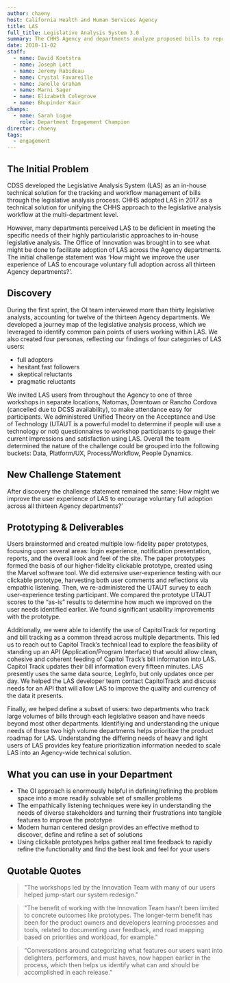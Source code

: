 ```yaml
---
author: chaeny
host: California Health and Human Services Agency
title: LAS
full_title: Legislative Analysis System 3.0
summary: The CHHS Agency and departments analyze proposed bills to report on any impact the bills have on government services. Agency wanted a single system to review and approve the analysis workflows. The current solution is a home grown solutions provided by DSS technology department following sound agile processes. OI worked with Agency to establish a product management process so that the most important features for users get prioritized.
date: 2018-11-02
staff:
  - name: David Kootstra
  - name: Joseph Lott
  - name: Jeremy Rabideau
  - name: Crystal Favareille
  - name: Janelle Graham
  - name: Marni Sager
  - name: Elizabeth Colegrove
  - name: Bhupinder Kaur
champs:
  - name: Sarah Logue
    role: Department Engagement Champion
director: chaeny
tags:
  - engagement
---
```


## The Initial Problem

CDSS developed the Legislative Analysis System (LAS) as an in-house technical solution for the tracking and workflow management of bills through the legislative analysis process. CHHS adopted LAS in 2017 as a technical solution for unifying the CHHS approach to the legislative analysis workflow at the multi-department level.

However, many departments perceived LAS to be deficient in meeting the specific needs of their highly particularistic approaches to in-house legislative analysis. The Office of Innovation was brought in to see what might be done to facilitate adoption of LAS across the Agency departments. The initial challenge statement was ‘How might we improve the user experience of LAS to encourage voluntary full adoption across all thirteen Agency departments?’.

## Discovery

During the first sprint, the OI team interviewed more than thirty legislative analysts, accounting for twelve of the thirteen Agency departments. We developed a journey map of the legislative analysis process, which we leveraged to identify common pain points of users working within LAS. We also created four personas, reflecting our findings of four categories of LAS users:

* full adopters
* hesitant fast followers
* skeptical reluctants
* pragmatic reluctants

We invited LAS users from throughout the Agency to one of three workshops in separate locations, Natomas, Downtown or Rancho Cordova (cancelled due to DCSS availability), to make attendance easy for participants. We administered Unified Theory on the Acceptance and Use of Technology (UTAUT is a powerful model to determine if people will use a technology or not) questionnaires to workshop participants to gauge their current impressions and satisfaction using LAS. Overall the team determined the nature of the challenge could be grouped into the following buckets: Data, Platform/UX, Process/Workflow, People Dynamics.

## New Challenge Statement

After discovery the challenge statement remained the same: How might we improve the user experience of LAS to encourage voluntary full adoption across all thirteen Agency departments?’

## Prototyping & Deliverables

Users brainstormed and created multiple low-fidelity paper prototypes, focusing upon several areas: login experience, notification presentation, reports, and the overall look and feel of the site. The paper prototypes formed the basis of our higher-fidelity clickable prototype, created using the Marvel software tool. We did extensive user-experience testing with our clickable prototype, harvesting both user comments and reflections via empathic listening. Then, we re-administered the UTAUT survey to each user-experience testing participant. We compared the prototype UTAUT scores to the “as-is” results to determine how much we improved on the user needs identified earlier. We found significant usability improvements with the prototype.

Additionally, we were able to identify the use of CapitolTrack for reporting and bill tracking as a common thread across multiple departments. This led us to reach out to Capitol Track’s technical lead to explore the feasibility of standing up an API (Application/Program Interface) that would allow clean, cohesive and coherent feeding of Capitol Track’s bill information into LAS. Capitol Track updates their bill information every fifteen minutes. LAS presently uses the same data source, LegInfo, but only updates once per day. We helped the LAS developer team contact CapitolTrack and discuss needs for an API  that will allow LAS to improve the quality and currency of the data it presents. 

Finally, we helped define a subset of users: two departments who track large volumes of bills through each legislative season and have needs beyond most other departments.  Identifiying and understanding the unique needs of these  two high volume departments helps prioritize the product roadmap for LAS.  Understanding the differing needs of heavy and light users of LAS provides key feature prioritization information needed to scale LAS into an Agency-wide technical solution.

## What you can use in your Department

* The OI approach is enormously helpful in defining/refining the problem space into a more readily solvable set of smaller problems
* The empathically listening techniques were key in understanding the needs of diverse stakeholders and turning their frustrations into tangible features to improve the prototype
* Modern human centered design provides an effective method to discover, define and refine a set of solutions
* Using clickable prototypes helps gather real time feedback to rapidly refine the functionality and find the best look and feel for your users

## Quotable Quotes

> "The workshops led by the Innovation Team with many of our users helped jump-start our system redesign."

> "The benefit of working with the Innovation Team hasn’t been limited to concrete outcomes like prototypes.  The longer-term benefit has been for the product owners and developers learning processes and tools, related to documenting user feedback, and road mapping based on priorities and workload, for example."

> "Conversations around categorizing what features our users want into delighters, performers, and must haves, now happen earlier in the process, which then helps us identify what can and should be accomplished in each release."
